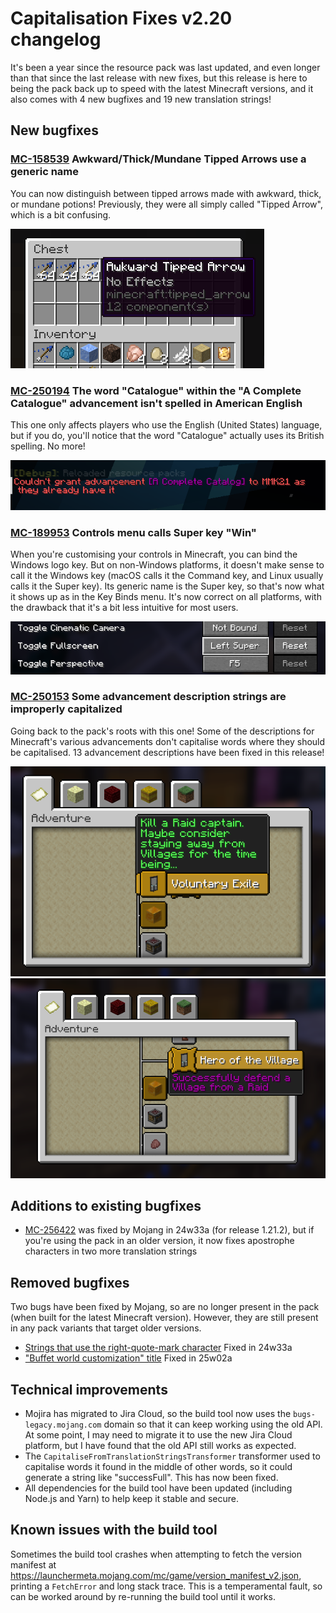 # Capitalisation Fixes v2.20 changelog

It's been a year since the resource pack was last updated, and even longer than that since the last release with new fixes, but this release is here to being the pack back up to speed with the latest Minecraft versions, and it also comes with 4 new bugfixes and 19 new translation strings!

## New bugfixes

### [MC-158539](https://bugs.mojang.com/browse/MC/issues/MC-158539) Awkward/Thick/Mundane Tipped Arrows use a generic name

You can now distinguish between tipped arrows made with awkward, thick, or mundane potions! Previously, they were all simply called "Tipped Arrow", which is a bit confusing.

![Awkward Tipped Arrow](awkward_tipped_arrow.png)

### [MC-250194](https://bugs.mojang.com/browse/MC/issues/MC-250194) The word "Catalogue" within the "A Complete Catalogue" advancement isn't spelled in American English

This one only affects players who use the English (United States) language, but if you do, you'll notice that the word "Catalogue" actually uses its British spelling. No more!

![A Complete Catalog](complete_catalog.png)

### [MC-189953](https://bugs.mojang.com/browse/MC/issues/MC-189953) Controls menu calls Super key "Win"

When you're customising your controls in Minecraft, you can bind the Windows logo key. But on non-Windows platforms, it doesn't make sense to call it the Windows key (macOS calls it the Command key, and Linux usually calls it the Super key). Its generic name is the Super key, so that's now what it shows up as in the Key Binds menu. It's now correct on all platforms, with the drawback that it's a bit less intuitive for most users.

![Binding to Left Super](left_super.png)

### [MC-250153](https://bugs.mojang.com/browse/MC/issues/MC-250153) Some advancement description strings are improperly capitalized

Going back to the pack's roots with this one! Some of the descriptions for Minecraft's various advancements don't capitalise words where they should be capitalised. 13 advancement descriptions have been fixed in this release!

![Voluntary exile](voluntary_exile.png)
![Hero of the Village](hero_of_the_village.png)

## Additions to existing bugfixes

- [MC-256422](https://bugs.mojang.com/browse/MC/issues/MC-256422) was fixed by Mojang in 24w33a (for release 1.21.2), but if you're using the pack in an older version, it now fixes apostrophe characters in two more translation strings

## Removed bugfixes

Two bugs have been fixed by Mojang, so are no longer present in the pack (when built for the latest Minecraft version). However, they are still present in any pack variants that target older versions.

- [Strings that use the right-quote-mark character](https://bugs.mojang.com/browse/MC-256422) Fixed in 24w33a
- ["Buffet world customization" title](https://bugs.mojang.com/browse/MC-222876) Fixed in 25w02a

## Technical improvements

- Mojira has migrated to Jira Cloud, so the build tool now uses the `bugs-legacy.mojang.com` domain so that it can keep working using the old API. At some point, I may need to migrate it to use the new Jira Cloud platform, but I have found that the old API still works as expected.
- The `CapitaliseFromTranslationStringsTransformer` transformer used to capitalise words it found in the middle of other words, so it could generate a string like "successFull". This has now been fixed.
- All dependencies for the build tool have been updated (including Node.js and Yarn) to help keep it stable and secure.

## Known issues with the build tool

Sometimes the build tool crashes when attempting to fetch the version manifest at <https://launchermeta.mojang.com/mc/game/version_manifest_v2.json>, printing a `FetchError` and long stack trace. This is a temperamental fault, so can be worked around by re-running the build tool until it works.
